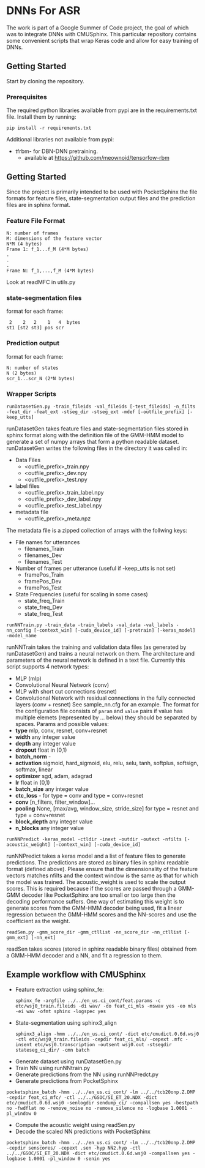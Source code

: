 # DNNs For ASR
The work is part of a Google Summer of Code project, the goal of which was to integrate DNNs with CMUSphinx. This particular repository contains some convenient scripts that wrap Keras code and allow for easy training of DNNs.
## Getting Started
Start by cloning the repository.
### Prerequisites
The required python libraries available from pypi are in the requirements.txt file. Install them by running:
```
pip install -r requirements.txt
```
Additional libraries not available from pypi:
- tfrbm- for DBN-DNN pretraining.
	- available at https://github.com/meownoid/tensorfow-rbm
## Getting Started
Since the project is primarily intended to be used with PocketSphinx the file formats for feature files, state-segmentation output files and the prediction files are in sphinx format. 
### Feature File Format
```
N: number of frames
M: dimensions of the feature vector
N*M (4 bytes)
Frame 1: f_1...f_M (4*M bytes)
.
.
.
Frame N: f_1,...,f_M (4*M bytes)
```
Look at readMFC in utils.py
### state-segmentation files
format for each frame:
```
 2    2   2    1   4  bytes
st1 [st2 st3] pos scr
```
### Prediction output
format for each frame:
```
N: number of states
N (2 bytes)
scr_1...scr_N (2*N bytes)
```
### Wrapper Scripts 
```
runDatasetGen.py -train_fileids -val_fileids [-test_fileids] -n_filts -feat_dir -feat_ext -stseg_dir -stseg_ext -mdef [-outfile_prefix] [-keep_utts]
```
runDatasetGen takes feature files and state-segmentation files stored in sphinx format along with the definition file of the GMM-HMM model to generate a set of numpy arrays that form a python readable dataset.
runDatasetGen writes the following files in the directory it was called in:
- Data Files
	- <outfile_prefix>_train.npy
	- <outfile_prefix>_dev.npy
	- <outfile_prefix>_test.npy
- label files
	- <outfile_prefix>_train_label.npy
	- <outfile_prefix>_dev_label.npy
	- <outfile_prefix>_test_label.npy
- metadata file
	- <outfile_prefix>_meta.npz

The metadata file is a zipped collection of arrays with the follwing keys:
- File names for utterances
	- filenames_Train
	- filenames_Dev
	- filenames_Test
- Number of frames per utterance (useful if -keep_utts is not set)
	- framePos_Train
	- framePos_Dev
	- framePos_Test
- State Frequencies (useful for scaling in some cases)
	- state_freq_Train
	- state_freq_Dev
	- state_freq_Test
```
runNNTrain.py -train_data -train_labels -val_data -val_labels -nn_config [-context_win] [-cuda_device_id] [-pretrain] [-keras_model] -model_name
```
runNNTrain takes the training and validation data files (as generated by runDatasetGen) and trains a neural network on them. 
The architecture and parameters of the neural network is defined in a text file. Currently this script supports 4 network types:
- MLP (mlp)
- Convolutional Neural Network (conv)
- MLP with short cut connections (resnet)
- Convolutional Network with residual connections in the fully connected layers (conv + resnet)
See sample_nn.cfg for an example.
The format for the configuration file consists of ```param``` and ```value``` pairs
if value has multiple elemets (represented by ... below) they should be separated by spaces.
Params and possible values:
- **type** 			mlp, conv, resnet, conv+resnet
- **width** 		any integer value
- **depth**			any integer value
- **dropout**		float in (0,1)
- **batch_norm**	-
- **activation**	sigmoid, hard_sigmoid, elu, relu, selu, tanh, softplus, softsign, softmax, linear
- **optimizer**		sgd, adam, adagrad
- **lr** 			float in (0,1)
- **batch_size** 	any integer value
- **ctc_loss**		-
for type = conv and type = conv+resnet
- **conv** 			[n_filters, filter_window]...
- **pooling**		None, [max/avg, window_size, stride_size]
for type = resnet and type = conv+resnet
- **block_depth**	any integer value
- **n_blocks**		any integer value
```
runNNPredict -keras_model -ctldir -inext -outdir -outext -nfilts [-acoustic_weight] [-context_win] [-cuda_device_id]
```
runNNPredict takes a keras model and a list of feature files to generate predictions. The predictions are stored as binary files in sphinx readable format (defined above).
Please ensure that the dimensionality of the feature vectors matches nfilts and the context window is the same as that for which the model was trained.
The acoustic_weight is used to scale the output scores. This is required because if the scores are passed through a GMM-GMM decoder like PocketSphinx are too small or too large then the decoding performance suffers. One way of estimating this weight is to generate scores from the GMM-HMM decoder being used, fit a linear regression between the GMM-HMM scores and the NN-scores and use the coefficient as the weight.
```
readSen.py -gmm_score_dir -gmm_ctllist -nn_score_dir -nn_ctllist [-gmm_ext] [-nn_ext]
```
readSen takes scores (stored in sphinx readable binary files) obtained from a GMM-HMM decoder and a NN, and fit a regression to them.

## Example workflow with CMUSphinx
- Feature extraction using sphinx_fe:
	 ```
	 sphinx_fe -argfile ../../en_us.ci_cont/feat.params -c etc/wsj0_train.fileids -di wav/ -do feat_ci_mls -mswav yes -eo mls -ei wav -ofmt sphinx -logspec yes
	 ```
- State-segmentation using sphinx3_align
	```
	sphinx3_align -hmm ../../en_us.ci_cont/ -dict etc/cmudict.0.6d.wsj0 -ctl etc/wsj0_train.fileids -cepdir feat_ci_mls/ -cepext .mfc -insent etc/wsj0.transcription -outsent wsj0.out -stsegdir stateseg_ci_dir/ -cmn batch
	```
- Generate dataset using runDatasetGen.py
- Train NN using runNNtrain.py
- Generate predictions from the NN using runNNPredct.py
- Generate predictions from PocketSphinx
```
pocketsphinx_batch -hmm ../../en_us.ci_cont/ -lm ../../tcb20onp.Z.DMP -cepdir feat_ci_mfc/ -ctl ../../GSOC/SI_ET_20.NDX -dict etc/cmudict.0.6d.wsj0 -senlogdir sendump_ci/ -compallsen yes -bestpath no -fwdflat no -remove_noise no -remove_silence no -logbase 1.0001 -pl_window 0
```
- Compute the acoustic weight using readSen.py
- Decode the scaled NN predictions with PocketSphinx
```
pocketsphinx_batch -hmm ../../en_us.ci_cont/ -lm ../../tcb20onp.Z.DMP -cepdir senscores/ -cepext .sen -hyp NN2.hyp -ctl ../../GSOC/SI_ET_20.NDX -dict etc/cmudict.0.6d.wsj0 -compallsen yes -logbase 1.0001 -pl_window 0 -senin yes
```




